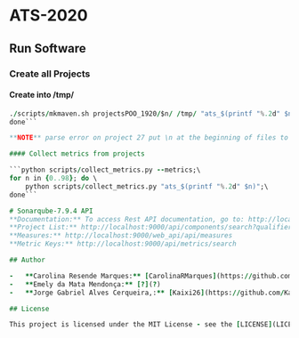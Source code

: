 # ATS-2020
## Run Software

### Create all Projects

#### Create into /tmp/

```for n in {0..98}; do \
./scripts/mkmaven.sh projectsPOO_1920/$n/ /tmp/ "ats_$(printf "%.2d" $n)";\
done```

**NOTE** parse error on project 27 put \n at the beginning of files to fix

#### Collect metrics from projects

```python scripts/collect_metrics.py --metrics;\
for n in {0..98}; do \
    python scripts/collect_metrics.py "ats_$(printf "%.2d" $n)";\
done```

# Sonarqube-7.9.4 API 
**Documentation:** To access Rest API documentation, go to: http://localhost:9000/web_api
**Project List:** http://localhost:9000/api/components/search?qualifiers=TRK&q=ats_00
**Measures:** http://localhost:9000/web_api/api/measures
**Metric Keys:** http://localhost:9000/api/metrics/search

## Author

-   **Carolina Resende Marques:** [CarolinaRMarques](https://github.com/CarolinaRMarques)
-   **Emely da Mata Mendonça:** [?](?)
-   **Jorge Gabriel Alves Cerqueira,:** [Kaixi26](https://github.com/Kaixi26)

## License

This project is licensed under the MIT License - see the [LICENSE](LICENSE) file for details.
